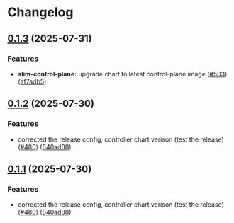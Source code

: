 # Changelog

## [0.1.3](https://github.com/agntcy/slim/compare/helm-slim-control-plane-v0.1.2...helm-slim-control-plane-v0.1.3) (2025-07-31)


### Features

* **slim-control-plane:** upgrade chart to latest control-plane image ([#503](https://github.com/agntcy/slim/issues/503)) ([af7adb5](https://github.com/agntcy/slim/commit/af7adb5ae25aad2f66bcf5a484b5fb1510782bb6))

## [0.1.2](https://github.com/agntcy/slim/compare/helm-slim-control-plane-v0.1.1...helm-slim-control-plane-v0.1.2) (2025-07-30)


### Features

* corrected the release config, controller chart verison (test the release) ([#480](https://github.com/agntcy/slim/issues/480)) ([840ad88](https://github.com/agntcy/slim/commit/840ad88cc2719f48acf86d26f8ba329dedfa8b8e))

## [0.1.1](https://github.com/agntcy/slim/compare/helm-slim-control-plane-v0.1.0...helm-slim-control-plane-v0.1.1) (2025-07-30)


### Features

* corrected the release config, controller chart verison (test the release) ([#480](https://github.com/agntcy/slim/issues/480)) ([840ad88](https://github.com/agntcy/slim/commit/840ad88cc2719f48acf86d26f8ba329dedfa8b8e))
